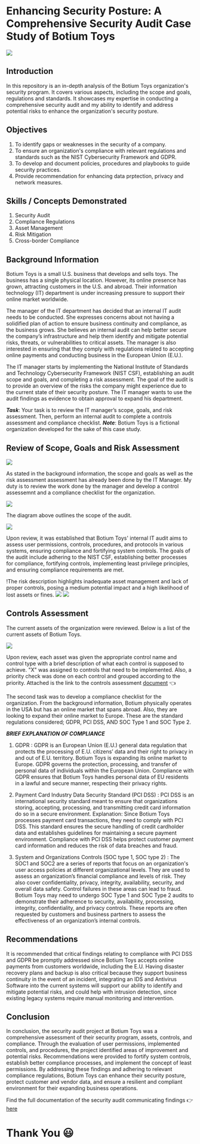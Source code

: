 # Enhancing Security Posture: A Comprehensive Security Audit Case Study of Botium Toys
![](pexels-tima.jpg)

## Introduction
In this repository is an in-depth analysis of the Botium Toys organization's security program. It covers various aspects, including the scope and goals, regulations and standards. It showcases my expertise in conducting a comprehensive security audit and my ability to identify and address potential risks to enhance the organization's security posture.

## Objectives
1. To identify gaps or weaknesses in the security of a company.
2. To ensure an organization's compliance with relevant regulations and standards such as the NIST Cybersecurity Framework and GDPR.
3. To develop and document policies, procedures and playbooks to guide security practices.
4. Provide recommendation for enhancing data prptection, privacy and network measures.

## Skills / Concepts Demonstrated
1. Security Audit
2. Compliance Regulations 
3. Asset Management
4. Risk Mitigation
5. Cross-border Compliance 

## Background Information
Botium Toys is a small U.S. business that develops and sells toys. The business has a single physical location. However, its online presence has grown, attracting customers in the U.S. and abroad. Their information technology (IT) department is under increasing pressure to support their online market worldwide. 

The manager of the IT department has decided that an internal IT audit needs to be conducted. She expresses concerns about not having a solidified plan of action to ensure business continuity and compliance, as the business grows. She believes an internal audit can help better secure the company’s infrastructure and help them identify and mitigate potential risks, threats, or vulnerabilities to critical assets. The manager is also interested in ensuring that they comply with regulations related to accepting online payments and conducting business in the European Union (E.U.).   

The IT manager starts by implementing the National Institute of Standards and Technology Cybersecurity Framework (NIST CSF), establishing an audit scope and goals, and completing a risk assessment. The goal of the audit is to provide an overview of the risks the company might experience due to the current state of their security posture. The IT manager wants to use the audit findings as evidence to obtain approval to expand his department. 

**_Task_**: Your task is to review the IT manager’s scope, goals, and risk assessment. Then, perform an internal audit to complete a controls assessment and compliance checklist. 
**_Note_**: Botium Toys is a fictional organization developed for the sake of this case study.

## Review of Scope, Goals and Risk Assessment 
![](pexels-markus.jpg)

As stated in the background information, the scope and goals as well as the risk assessment assessment has already been done by the IT Manager. My duty is to review the work done by the manager and develop a control assessemnt and a compliance checklist for the organization.

![](Scope.JPG)

The diagram above outlines the scope of the audit. 

![](goals.JPG)

Upon review, it was established that Botium Toys' internal IT audit aims to assess user permissions, controls, procedures, and protocols in various systems, ensuring compliance and fortifying system controls. The goals of the audit include adhering to the NIST CSF, establishing better processes for compliance, fortifying controls, implementing least privilege principles, and ensuring compliance requirements are met. 

!The risk description highlights inadequate asset management and lack of proper controls, posing a medium potential impact and a high likelihood of lost assets or fines.
![](risk_des.JPG)
![](risk_score.JPG)

## Controls Assessment
The current assets of the organization were reviewed. Below is a list of the current assets of Botium Toys.

![](current_assets.JPG)

Upon review, each asset was given the appropriate control name and control type with a brief description of what each control is supposed to achieve. "X" was assigned to controls that need to be implemented. Also, a priority check was done on each control and grouped according to the priority. Attached is the link to the controls assessment [document](https://view.officeapps.live.com/op/view.aspx?src=https%3A%2F%2Fraw.githubusercontent.com%2FAlberda1612%2FSecurity_Audit%2Fmain%2FControls-assessment.docx&wdOrigin=BROWSELINK) :point_left: 

The second task was to develop a compliance checklist for the organization.
From the background information, Botium physically operates in the USA but has an online market that spans abroad. Also, they are looking to expand their online market to Europe. These are the standard regulations considered; GDPR, PCI DSS, AND SOC Type 1 and SOC Type 2.

**_BRIEF EXPLANATION OF COMPLIANCE_**
1. GDPR : GDPR is an European Union (E.U.) general data regulation that protects the processing of E.U. citizens’ data and their right to privacy in and out of E.U. territory. Botium Toys is expanding its online market to Europe. GDPR governs the protection, processing, and transfer of personal data of individuals within the European Union. Compliance with GDPR ensures that Botium Toys handles personal data of EU residents in a lawful and secure manner, respecting their privacy rights.

2. Payment Card Industry Data Security Standard (PCI DSS) : PCI DSS is an international security standard meant to ensure that organizations storing, accepting, processing, and transmitting credit card information do so in a secure environment. 
Explanation: Since Botium Toys processes payment card transactions, they need to comply with PCI DSS. This standard ensures the secure handling of credit cardholder data and establishes guidelines for maintaining a secure payment environment. Compliance with PCI DSS helps protect customer payment card information and reduces the risk of data breaches and fraud.

3. System and Organizations Controls (SOC type 1, SOC type 2) : The SOC1 and SOC2 are a series of reports that focus on an organization's user access policies at different organizational levels. They are used to assess an organization’s financial compliance and levels of risk. They also cover confidentiality, privacy, integrity, availability, security, and overall data safety. Control failures in these areas can lead to fraud. Botium Toys may need to undergo SOC Type 1 and SOC Type 2 audits to demonstrate their adherence to security, availability, processing, integrity, confidentiality, and privacy controls. These reports are often requested by customers and business partners to assess the effectiveness of an organization’s internal controls.

## Recommendations
It is recommended that critical findings relating to compliance with PCI DSS and GDPR be promptly addressed since Botium Toys accepts online payments from customers worldwide, including the E.U. Having disaster recovery plans and backup is also critical because they support business continuity in the event of an incident, integrating an IDS and Antivirus Software into the current systems will support our ability to identify and mitigate potential risks, and could help with intrusion detection, since existing legacy systems require manual monitoring and intervention. 

## Conclusion
In conclusion, the security audit project at Botium Toys was a comprehensive assessment of their security program, assets, controls, and compliance. Through the evaluation of user permissions, implemented controls, and procedures, the project identified areas of improvement and potential risks. Recommendations were provided to fortify system controls, establish better compliance processes, and implement the concept of least permissions. By addressing these findings and adhering to relevant compliance regulations, Botium Toys can enhance their security posture, protect customer and vendor data, and ensure a resilient and compliant environment for their expanding business operations.

Find the full documentation of the security audit communicating findings :point_right: [here](https://github.com/Alberda1612/Security_Audit/blob/main/Stakeholder-memorandum.pdf)

# Thank You :smiley:




